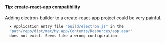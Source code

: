 #### Tip: create-react-app compatibility

Adding electron-builder to a create-react-app project could be very painful.

```bash
  ⨯ Application entry file "build/electron.js" in the
  "path/repo/dist/mac/My.app/Contents/Resources/app.asar"
  does not exist. Seems like a wrong configuration.
```


<aside class="notes">
</aside>
